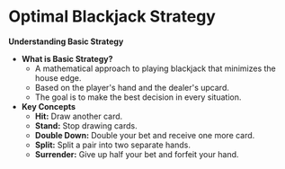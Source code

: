 # Optimal Blackjack Strategy

**Understanding Basic Strategy**

* **What is Basic Strategy?**
    * A mathematical approach to playing blackjack that minimizes the house edge.
    * Based on the player's hand and the dealer's upcard.
    * The goal is to make the best decision in every situation.
* **Key Concepts**
    * **Hit:** Draw another card.
    * **Stand:** Stop drawing cards.
    * **Double Down:** Double your bet and receive one more card.
    * **Split:** Split a pair into two separate hands.
    * **Surrender:** Give up half your bet and forfeit your hand.


